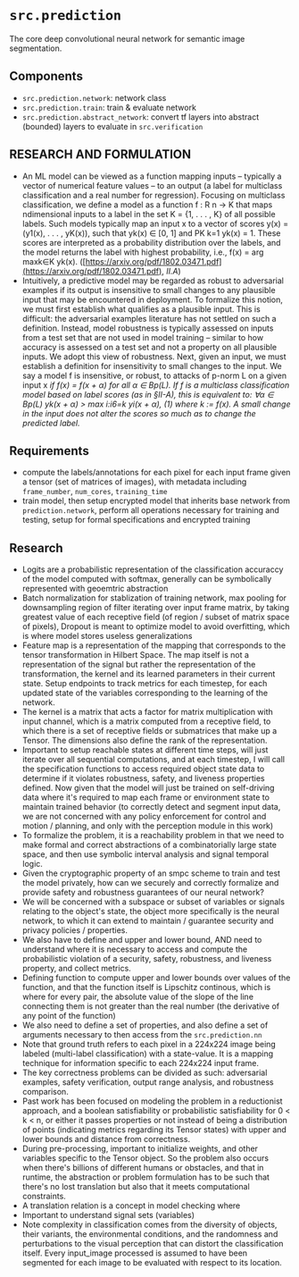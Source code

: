 # `src.prediction`
The core deep convolutional neural network for semantic image segmentation.


## Components
- `src.prediction.network`: network class
- `src.prediction.train`: train & evaluate network
- `src.prediction.abstract_network`: convert tf layers into abstract (bounded) layers to evaluate in `src.verification`


## RESEARCH AND FORMULATION
- An ML model can be viewed as a function mapping inputs – typically a vector of numerical feature values – to an output (a label for multiclass classification and a real number for regression). Focusing on multiclass classification, we define a model as a function f : R n → K that maps ndimensional inputs to a label in the set K = {1, . . . , K} of all possible labels. Such models typically map an input x to a vector of scores y(x) = (y1(x), . . . , yK(x)), such that yk(x) ∈ [0, 1] and PK k=1 yk(x) = 1. These scores are interpreted as a probability distribution over the labels, and the model returns the label with highest probability, i.e., f(x) = arg maxk∈K yk(x). ([https://arxiv.org/pdf/1802.03471.pdf](https://arxiv.org/pdf/1802.03471.pdf), *II.A*)
- Intuitively, a predictive model may be regarded as robust to adversarial examples if its output is insensitive to small changes to any plausible input that may be encountered in deployment. To formalize this notion, we must first establish what qualifies as a plausible input. This is difficult: the adversarial examples literature has not settled on such a definition. Instead, model robustness is typically assessed on inputs from a test set that are not used in model training – similar to how accuracy is assessed on a test set and not a property on all plausible inputs. We adopt this view of robustness. Next, given an input, we must establish a definition for insensitivity to small changes to the input. We say a model f is insensitive, or robust, to attacks of p-norm L on a given input x *if f(x) = f(x + α) for all α ∈ Bp(L). If f is a multiclass classification model based on label scores (as in §II-A), this is equivalent to: ∀α ∈ Bp(L)  yk(x + α) > max i:i6=k yi(x + α), (1) where k := f(x). A small change in the input does not alter the scores so much as to change the predicted label.*


## Requirements
- compute the labels/annotations for each pixel for each input frame given a tensor (set of matrices of images), with metadata including `frame_number`, `num_cores`, `training_time`
- train model, then setup encrypted model that inherits base network from `prediction.network`, perform all operations necessary for training and testing, setup for formal specifications and encrypted training

## Research
- Logits are a probabilistic representation of the classification accuraccy of the model computed with softmax, generally can be symbolically represented with geoemtric abstraction
- Batch normalization for stablization of training network, max pooling for downsampling region of filter iterating over input frame matrix, by taking greatest value of each receptive field (of region / subset of matrix space of pixels), Dropout is meant to optimize model to avoid overfitting, which is where model stores useless generalizations
- Feature map is a representation of the mapping that corresponds to the tensor transformation in Hilbert Space. The map itself is not a representation of the signal but rather the representation of the transformation, the kernel and its learned parameters in their current state. Setup endpoints to track metrics for each timestep, for each updated state of the variables corresponding to the learning of the network.
- The kernel is a matrix that acts a factor for matrix multiplication with input channel, which is a matrix computed from a receptive field, to which there is a set of receptive fields or submatrices that make up a Tensor. The dimensions also define the rank of the representation.
- Important to setup reachable states at different time steps, will just iterate over all sequential computations, and at each timestep, I will call the specification functions to access required object state data to determine if it violates robustness, safety, and liveness properties defined. Now given that the model will just be trained on self-driving data where it's required to map each frame or environment state to maintain trained behavior (to correctly detect and segment input data, we are not concerned with any policy enforcement for control and motion / planning, and only with the perception module in this work)
- To formalize the problem, it is a reachability problem in that we need to make formal and correct abstractions of a combinatorially large state space, and then use symbolic interval analysis and signal temporal logic.
- Given the cryptographic property of an smpc scheme to train and test the model privately, how can we securely and correctly formalize and provide safety and robustness guarantees of our neural network?
- We will be concerned with a subspace or subset of variables or signals relating to the object's state, the object more specifically is the neural network, to which it can extend to maintain / guarantee security and privacy policies / properties.
- We also have to define and upper and lower bound, AND need to understand where it is necessary to access and compute the probabilistic violation of a security, safety, robustness, and liveness property, and collect metrics.
- Defining function to compute upper and lower bounds over values of the function, and that the function itself is Lipschitz continous, which is where for every pair, the absolute value of the slope of the line connecting them is not greater than the real number (the derivative of any point of the function)
- We also need to define a set of properties, and also define a set of arguments necessary to then access from the `src.prediction.nn` 
- Note that ground truth refers to each pixel in a 224x224 image being labeled (multi-label classification) with a state-value. It is a mapping technique for information specific to each 224x224 input frame.
- The key correctness problems can be divided as such: adversarial examples, safety verification, output range analysis, and robustness comparison.
- Past work has been focused on modeling the problem in a reductionist approach, and a boolean satisfiability or probabilistic satisfiability for 0 < k < n, or either it passes properties or not instead of being a distribution of points (indicating metrics regarding its Tensor states) with upper and lower bounds and distance from correctness. 
- During pre-processing, important to initialize weights, and other variables specific to the Tensor object. So the problem also occurs when there's billions of different humans or obstacles, and that in runtime, the abstraction or problem formulation has to be such that there's no lost translation but also that it meets computational constraints.
- A translation relation is a concept in model checking where
- Important to understand signal sets (variables)
- Note complexity in classification comes from the diversity of objects, their variants, the environmental conditions, and the randomness and perturbations to the visual perception that can distort the classification itself. Every input_image processed is assumed to have been segmented for each image to be evaluated with respect to its location.


